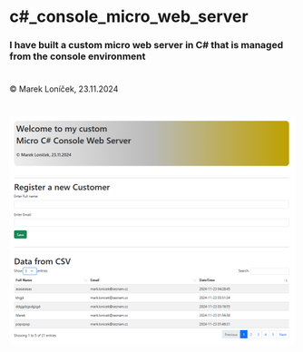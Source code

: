 # c#_console_micro_web_server


### I have built a custom micro web server in C# that is managed from the console environment

#

&copy; Marek Loníček, 23.11.2024

#

![Alt text](sitovka.png)


